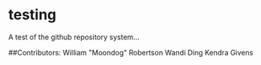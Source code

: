# testing
A test of the github repository system...

##Contributors:
William "Moondog" Robertson
Wandi Ding
Kendra Givens
